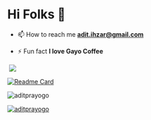 <h1 align="left">Hi Folks 👋</h1>


- 📫 How to reach me **adit.ihzar@gmail.com**

- ⚡ Fun fact **I love Gayo Coffee**


<p align="left">&nbsp;<img align="center" src="https://github-readme-stats.vercel.app/api?username=aditPrayogo&show_icons=true&theme=outrun"/></p>

[![Readme Card](https://github-readme-stats.vercel.app/api/pin/?username=aditPrayogo&repo=GithubUsers&theme=outrun)](https://github.com/aditPrayogo/GithubUsers)


<p align="left"> <img src="https://komarev.com/ghpvc/?username=aditprayogo&label=Profile%20views&color=0e75b6&style=flat" alt="aditprayogo" /> </p>

<p align="left"> <a href="https://github.com/ryo-ma/github-profile-trophy"><img src="https://github-profile-trophy.vercel.app/?username=aditprayogo" alt="aditprayogo" /></a> </p>

